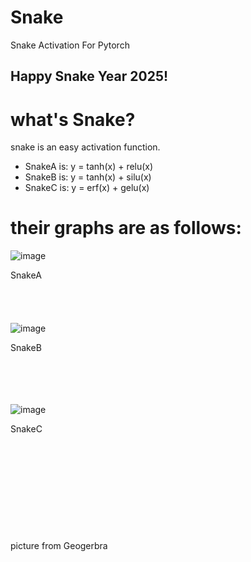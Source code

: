 # Snake
Snake Activation For Pytorch
## Happy Snake Year 2025!

# what's Snake?
snake is an easy activation function.

- SnakeA is: y = tanh(x) + relu(x)
- SnakeB is: y = tanh(x) + silu(x)
- SnakeC is: y = erf(x) + gelu(x)

# their graphs are as follows:
![image](https://github.com/user-attachments/assets/d5844cac-ce02-4520-b538-9780bd2f83c9)

SnakeA <br/><br/><br/><br/><br/>
![image](https://github.com/user-attachments/assets/92d8aea9-107d-4f00-9793-c2efde3128ae)

SnakeB <br/><br/><br/><br/><br/>

![image](https://github.com/user-attachments/assets/51a8596a-3c5d-4a0e-8b19-a45b4d4286ab)

SnakeC <br/><br/><br/><br/><br/>
<br/><br/><br/><br/><br/><br/>
picture from Geogerbra
